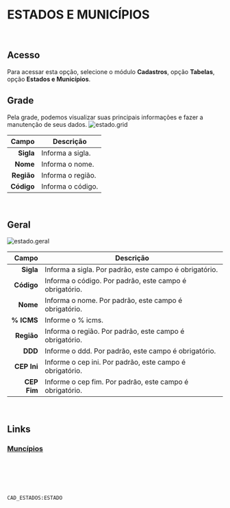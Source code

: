 # ESTADOS E MUNICÍPIOS
<br>

## Acesso
Para acessar esta opção, selecione o módulo **Cadastros**, opção **Tabelas**, opção **Estados e Municípios**.
<br>

## Grade
Pela grade, podemos visualizar suas principais informações e fazer a manutenção de seus dados.
![estado.grid](https://raw.githubusercontent.com/netforcews/docs-siscom/master/cadastros/imagens/estado.grid.png)

Campo | Descrição
--:|---
**Sigla** | Informa a sigla.
**Nome** | Informa o nome.
**Região** | Informa o região.
**Código** | Informa o código.
<br>

## Geral
![estado.geral](https://raw.githubusercontent.com/netforcews/docs-siscom/master/cadastros/imagens/estado.geral.png)

Campo | Descrição
--:|---
**Sigla** | Informa a sigla. Por padrão, este campo é obrigatório.
**Código** | Informa o código. Por padrão, este campo é obrigatório.
**Nome** | Informa o nome. Por padrão, este campo é obrigatório.
**% ICMS** | Informe o % icms.
**Região** | Informa o região. Por padrão, este campo é obrigatório.
**DDD** | Informe o ddd. Por padrão, este campo é obrigatório.
**CEP Ini** | Informe o cep ini. Por padrão, este campo é obrigatório.
**CEP Fim** | Informe o cep fim. Por padrão, este campo é obrigatório.
<br>

## Links
### [Muncípios](/geral/municipio.md)
<br>
<br>
<br>
<br>

```CAD_ESTADOS:ESTADO```
